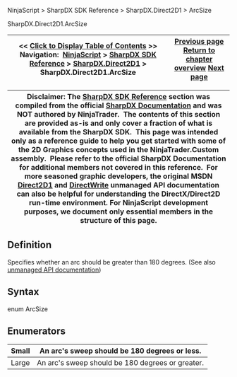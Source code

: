 ﻿
NinjaScript > SharpDX SDK Reference > SharpDX.Direct2D1 > ArcSize

SharpDX.Direct2D1.ArcSize

| << [Click to Display Table of Contents](sharpdx_direct2d1_arcsize.md) >> **Navigation:**     [NinjaScript](ninjascript.md) > [SharpDX SDK Reference](sharpdx_sdk_reference.md) > [SharpDX.Direct2D1](sharpdx_direct2d1.md) > SharpDX.Direct2D1.ArcSize | [Previous page](sharpdx_direct2d1_arcsegment.md) [Return to chapter overview](sharpdx_direct2d1.md) [Next page](sharpdx_direct2d1_brush.md) |
| --- | --- |

| Disclaimer: The [SharpDX SDK Reference](sharpdx_sdk_reference.md) section was compiled from the official [SharpDX Documentation](http://sharpdx.org/) and was NOT authored by NinjaTrader.  The contents of this section are provided as-is and only cover a fraction of what is available from the SharpDX SDK.  This page was intended only as a reference guide to help you get started with some of the 2D Graphics concepts used in the NinjaTrader.Custom assembly.  Please refer to the official SharpDX Documentation for additional members not covered in this reference.  For more seasoned graphic developers, the original MSDN [Direct2D1](https://msdn.microsoft.com/en-us/library/windows/desktop/dd370990.aspx) and [DirectWrite](https://msdn.microsoft.com/en-us/library/windows/desktop/dd368038.aspx) unmanaged API documentation can also be helpful for understanding the DirectX/Direct2D run-time environment. For NinjaScript development purposes, we document only essential members in the structure of this page. |
| --- |

## Definition
Specifies whether an arc should be greater than 180 degrees.
(See also [unmanaged API documentation](http://msdn.microsoft.com/en-us/library/dd368068.aspx))
 
## Syntax
enum ArcSize
 
## Enumerators

| Small | An arc's sweep should be 180 degrees or less. |
| --- | --- |
| Large | An arc's sweep should be 180 degrees or greater. |
